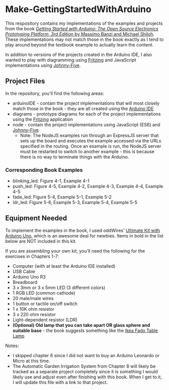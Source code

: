 # Make-GettingStartedWithArduino
This respository contains my implementations of the examples and projects from the book [*Getting Started with Arduino: The Open Source Electronics Prototyping Platform, 3rd Edition* by Massimo Banzi and Michael Shiloh](http://www.amazon.com/Getting-Started-Arduino-Electronics-Prototyping/dp/1449363334). These implementations may not match those in the book exactly as I tend to play around beyond the textbook example to actually learn the content.

In addition to versions of the projects created in the Arduino IDE, I also wanted to play with diagramming using [Fritzing](http://fritzing.org/home/) and JavaScript implementations using [Johnny-Five](http://johnny-five.io/).


## Project Files
In the repository, you'll find the following areas:
* arduinoIDE - contain the project implementations that will most closely match those in the book - they are all created using the [Arduino IDE](https://www.arduino.cc/en/Main/Software)
* diagrams - prototype diagrams for each of the project implementations using the [Fritzing](http://fritzing.org/home/) application
* node - contain the project implementations using JavaScript (ES6) and [Johnny-Five](http://johnny-five.io/)
  * Note: The NodeJS examples run through an ExpressJS server that sets up the board and executes the example accessed via the URLs specified in the routing. Once an example is run, the NodeJS server must be restarted to switch to another example - this is because there is no way to terminate things with the Arduino.

### Corresponding Book Examples
* blinking_led: Figure 4-1, Example 4-1
* push_led: Figure 4-5, Example 4-2, Example 4-3, Example 4-4, Example 4-5
* fade_led: Figure 5-4, Example 5-1, Example 5-2
* ldr_led: Figure 5-6, Example 5-3, Example 5-4, Example 5-5


## Equipment Needed
To implement the examples in the book, I used oddWires' [Ultimate Kit with Arduino Uno](http://www.oddwires.com/the-ultimate-arduino-kit/), which is an awesome deal for newbies. Items in bold in the list below are NOT included in this kit.

If you are assembling your own kit, you'll need the following for the exercises in Chapters 1-7:
* Computer (with at least the Arduino IDE installed)
* USB Cable
* Arduino Uno R3
* Breadboard
* 3 x 3mm or 3 x 5mm LED (3 different colors)
* 1 RGB LED (common cathode)
* 20 male/male wires
* 1 button or tactile on/off switch
* 1 x 10K ohm resistor
* 3 x 220 ohm resistor
* Light-dependent resistor (LDR)
* __(Optional) Old lamp that you can take apart OR glass sphere and suitable base__ - the book suggests something like the [Ikea Fado Table Lamp](http://www.ikea.com/us/en/catalog/products/70096377/)

Notes: 
* I skipped chapter 6 since I did not want to buy an Arduino Leonardo or Micro at this time.
* The Automatic Garden Irrigation System from Chapter 8 will likely be tracked as a separate project completely since it is something I would likely use and adjust even after finishing with this book. When I get to it, I will update this file with a link to that project.


